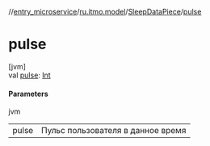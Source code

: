 //[entry_microservice](../../../index.md)/[ru.itmo.model](../index.md)/[SleepDataPiece](index.md)/[pulse](pulse.md)

# pulse

[jvm]\
val [pulse](pulse.md): [Int](https://kotlinlang.org/api/core/kotlin-stdlib/kotlin/-int/index.html)

#### Parameters

jvm

| | |
|---|---|
| pulse | Пульс пользователя в данное время |